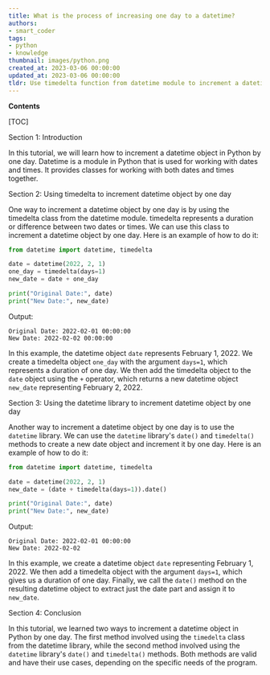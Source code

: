 ```yaml
---
title: What is the process of increasing one day to a datetime?
authors:
- smart_coder
tags:
- python
- knowledge
thumbnail: images/python.png
created_at: 2023-03-06 00:00:00
updated_at: 2023-03-06 00:00:00
tldr: Use timedelta function from datetime module to increment a datetime by one day in Python.
---
```


**Contents**

[TOC]

Section 1: Introduction

In this tutorial, we will learn how to increment a datetime object in Python by one day. Datetime is a module in Python that is used for working with dates and times. It provides classes for working with both dates and times together. 

Section 2: Using timedelta to increment datetime object by one day

One way to increment a datetime object by one day is by using the timedelta class from the datetime module. timedelta represents a duration or difference between two dates or times. We can use this class to increment a datetime object by one day. Here is an example of how to do it:

```python
from datetime import datetime, timedelta

date = datetime(2022, 2, 1)
one_day = timedelta(days=1)
new_date = date + one_day

print("Original Date:", date)
print("New Date:", new_date)
```

Output:
```
Original Date: 2022-02-01 00:00:00
New Date: 2022-02-02 00:00:00
```

In this example, the datetime object `date` represents February 1, 2022. We create a timedelta object `one_day` with the argument `days=1`, which represents a duration of one day. We then add the timedelta object to the `date` object using the `+` operator, which returns a new datetime object `new_date` representing February 2, 2022.

Section 3: Using the datetime library to increment datetime object by one day

Another way to increment a datetime object by one day is to use the `datetime` library. We can use the `datetime` library's `date()` and `timedelta()` methods to create a new date object and increment it by one day. Here is an example of how to do it:

```python
from datetime import datetime, timedelta

date = datetime(2022, 2, 1)
new_date = (date + timedelta(days=1)).date()

print("Original Date:", date)
print("New Date:", new_date)
```

Output:
```
Original Date: 2022-02-01 00:00:00
New Date: 2022-02-02
```

In this example, we create a datetime object `date` representing February 1, 2022. We then add a timedelta object with the argument `days=1`, which gives us a duration of one day. Finally, we call the `date()` method on the resulting datetime object to extract just the date part and assign it to `new_date`.

Section 4: Conclusion

In this tutorial, we learned two ways to increment a datetime object in Python by one day. The first method involved using the `timedelta` class from the datetime library, while the second method involved using the `datetime` library's `date()` and `timedelta()` methods. Both methods are valid and have their use cases, depending on the specific needs of the program.
